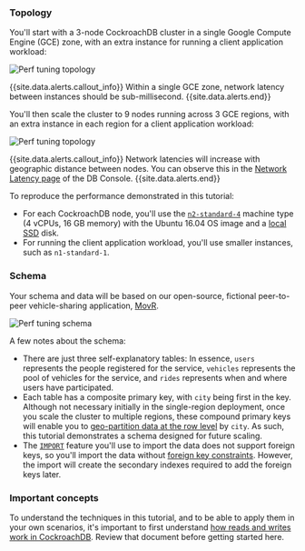 ### Topology

You'll start with a 3-node CockroachDB cluster in a single Google Compute Engine (GCE) zone, with an extra instance for running a client application workload:

<img src="{{ 'images/v21.1/perf_tuning_single_region_topology.png' | relative_url }}" alt="Perf tuning topology" style="max-width:100%" />

{{site.data.alerts.callout_info}}
Within a single GCE zone, network latency between instances should be sub-millisecond.
{{site.data.alerts.end}}

You'll then scale the cluster to 9 nodes running across 3 GCE regions, with an extra instance in each region for a client application workload:

<img src="{{ 'images/v21.1/perf_tuning_multi_region_topology.png' | relative_url }}" alt="Perf tuning topology" style="max-width:100%" />

{{site.data.alerts.callout_info}}
Network latencies will increase with geographic distance between nodes. You can observe this in the [Network Latency page](ui-network-latency-page.html) of the DB Console.
{{site.data.alerts.end}}

To reproduce the performance demonstrated in this tutorial:

- For each CockroachDB node, you'll use the [`n2-standard-4`](https://cloud.google.com/compute/docs/machine-types#standard_machine_types) machine type (4 vCPUs, 16 GB memory) with the Ubuntu 16.04 OS image and a [local SSD](https://cloud.google.com/compute/docs/disks/#localssds) disk.
- For running the client application workload, you'll use smaller instances, such as `n1-standard-1`.

### Schema

Your schema and data will be based on our open-source, fictional peer-to-peer vehicle-sharing application, [MovR](movr.html).

<img src="{{ 'images/v21.1/perf_tuning_movr_schema.png' | relative_url }}" alt="Perf tuning schema" style="max-width:100%" />

A few notes about the schema:

- There are just three self-explanatory tables: In essence, `users` represents the people registered for the service, `vehicles` represents the pool of vehicles for the service, and `rides` represents when and where users have participated.   
- Each table has a composite primary key, with `city` being first in the key. Although not necessary initially in the single-region deployment, once you scale the cluster to multiple regions, these compound primary keys will enable you to [geo-partition data at the row level](partitioning.html#partition-using-primary-key) by `city`. As such, this tutorial demonstrates a schema designed for future scaling.
- The [`IMPORT`](import.html) feature you'll use to import the data does not support foreign keys, so you'll import the data without [foreign key constraints](foreign-key.html). However, the import will create the secondary indexes required to add the foreign keys later.

### Important concepts

To understand the techniques in this tutorial, and to be able to apply them in your own scenarios, it's important to first understand [how reads and writes work in CockroachDB](architecture/reads-and-writes-overview.html). Review that document before getting started here.
